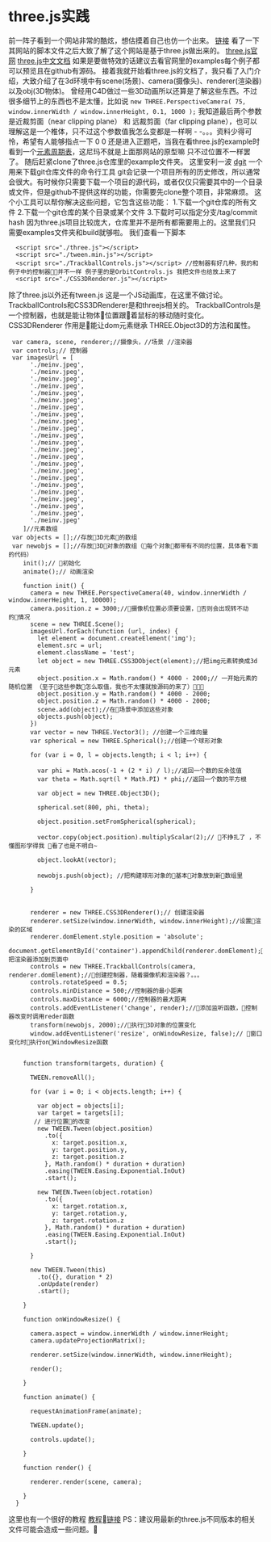 # three.js实践

前一阵子看到一个网站非常的酷炫，想估摸着自己也仿一个出来。
[链接](http://www.rolexawards.com/40/map)
看了一下其网站的脚本文件之后大致了解了这个网站是基于three.js做出来的。
[three.js官网](https://threejs.org/)
[three.js中文文档](http://techbrood.com/threejs/docs/)
如果是要做特效的话建议去看官网里的examples每个例子都可以预览且在github有源码。
接着我就开始看three.js的文档了，我只看了入门介绍，大致介绍了在3d环境中有scene(场景)、camera(摄像头)、renderer(渲染器)以及obj(3D物体)。
曾经用C4D做过一些3D动画所以还算是了解这些东西。不过很多细节上的东西也不是太懂，比如说
` new THREE.PerspectiveCamera( 75, window.innerWidth / window.innerHeight, 0.1, 1000 ); `
我知道最后两个参数是近裁剪面（near clipping plane） 和 远裁剪面（far clipping plane），也可以理解这是一个椎体，只不过这个参数值我怎么变都是一样啊 - -。。。资料少得可怜，希望有人能够指点一下  0 0 
还是进入正题吧，当我在看three.js的example时 看到一个[元素周期表](https://threejs.org/examples/#css3d_periodictable)，这尼玛不就是上面那网站的原型嘛 只不过位置不一样罢了。
随后赶紧clone了three.js仓库里的example文件夹。
这里安利一波 [dgit](https://github.com/hujiulong/dgit)
一个用来下载git仓库文件的命令行工具
git会记录一个项目所有的历史修改，所以通常会很大。有时候你只需要下载一个项目的源代码，或者仅仅只需要其中的一个目录或文件，但是github不提供这样的功能，你需要先clone整个项目，非常麻烦。
这个小工具可以帮你解决这些问题，它包含这些功能：
1.下载一个git仓库的所有文件
2.下载一个git仓库的某个目录或某个文件
3.下载时可以指定分支/tag/commit hash
因为three.js项目比较庞大，仓库里并不是所有都需要用上的。这里我们只需要examples文件夹和build就够啦。
我们查看一下脚本
```
  <script src="./three.js"></script>
  <script src="./tween.min.js"></script>
  <script src="./TrackballControls.js"></script> //控制器有好几种，我的和例子中的控制器并不一样 例子里的是OrbitControls.js 我把文件也给放上来了
  <script src="./CSS3DRenderer.js"></script>

```
除了three.js以外还有tween.js 这是一个JS动画库，在这里不做讨论。
TrackballControls和CSS3DRenderer是和threejs相关的。
TrackballControls是一个控制器，也就是能让物体位置跟着鼠标的移动随时变化。
CSS3DRenderer 作用是能让dom元素继承 THREE.Object3D的方法和属性。
```
 var camera, scene, renderer;//摄像头，//场景 //渲染器
 var controls;// 控制器
 var imagesUrl = [
      './meinv.jpeg',
      './meinv.jpeg',
      './meinv.jpeg',
      './meinv.jpeg',
      './meinv.jpeg',
      './meinv.jpeg',
      './meinv.jpeg',
      './meinv.jpeg',
      './meinv.jpeg',
      './meinv.jpeg',
      './meinv.jpeg',
      './meinv.jpeg',
      './meinv.jpeg',
      './meinv.jpeg',
      './meinv.jpeg',
      './meinv.jpeg',
      './meinv.jpeg',
      './meinv.jpeg',
      './meinv.jpeg',
      './meinv.jpeg',
      './meinv.jpeg',
      './meinv.jpeg',
      './meinv.jpeg'
    ]//元素数组
 var objects = [];//存放3D元素的数组
 var newobjs = [];//存放3D对象的数组（每个对象都带有不同的位置，具体看下面的代码） 
    init();// 初始化
    animate();// 动画渲染

    function init() {
      camera = new THREE.PerspectiveCamera(40, window.innerWidth / window.innerHeight, 1, 10000);
      camera.position.z = 3000;//摄像机位置必须要设置，否则会出现转不动的情况
      scene = new THREE.Scene();
      imagesUrl.forEach(function (url, index) {
        let element = document.createElement('img');
        element.src = url;
        element.className = 'test';
        let object = new THREE.CSS3DObject(element);//把img元素转换成3d元素
        object.position.x = Math.random() * 4000 - 2000;// 一开始元素的随机位置 （至于这些参数怎么取值，我也不太懂就按源码的来了）
        object.position.y = Math.random() * 4000 - 2000;
        object.position.z = Math.random() * 4000 - 2000;
        scene.add(object);//在场景中添加这些对象
        objects.push(object);
      })
      var vector = new THREE.Vector3(); //创建一个三维向量
      var spherical = new THREE.Spherical();//创建一个球形对象

      for (var i = 0, l = objects.length; i < l; i++) {

        var phi = Math.acos(-1 + (2 * i) / l);//返回一个数的反余弦值
        var theta = Math.sqrt(l * Math.PI) * phi;//返回一个数的平方根

        var object = new THREE.Object3D();

        spherical.set(800, phi, theta);

        object.position.setFromSpherical(spherical);

        vector.copy(object.position).multiplyScalar(2);// 不挣扎了 ，不懂图形学得我 看了也是不明白~

        object.lookAt(vector);

        newobjs.push(object); //把构建球形对象的基本对象放到新数组里

      }


      renderer = new THREE.CSS3DRenderer();// 创建渲染器
      renderer.setSize(window.innerWidth, window.innerHeight);//设置渲染的区域
      renderer.domElement.style.position = 'absolute';
      document.getElementById('container').appendChild(renderer.domElement);//把渲染器添加到页面中
      controls = new THREE.TrackballControls(camera, renderer.domElement);//创建控制器，随着摄像机和渲染器？。。。
      controls.rotateSpeed = 0.5;
      controls.minDistance = 500;//控制器的最小距离
      controls.maxDistance = 6000;//控制器的最大距离
      controls.addEventListener('change', render);//添加监听函数，控制器改变时调用reder函数
      transform(newobjs, 2000);//执行3D对象的位置变化
      window.addEventListener('resize', onWindowResize, false);// 窗口变化时执行onWindowResize函数


    function transform(targets, duration) {

      TWEEN.removeAll();

      for (var i = 0; i < objects.length; i++) {

        var object = objects[i];
        var target = targets[i];
       // 进行位置的改变
        new TWEEN.Tween(object.position)
          .to({
            x: target.position.x,
            y: target.position.y,
            z: target.position.z
          }, Math.random() * duration + duration)
          .easing(TWEEN.Easing.Exponential.InOut)
          .start();

        new TWEEN.Tween(object.rotation)
          .to({
            x: target.rotation.x,
            y: target.rotation.y,
            z: target.rotation.z
          }, Math.random() * duration + duration)
          .easing(TWEEN.Easing.Exponential.InOut)
          .start();

      }

      new TWEEN.Tween(this)
        .to({}, duration * 2)
        .onUpdate(render)
        .start();

    }

    function onWindowResize() {

      camera.aspect = window.innerWidth / window.innerHeight;
      camera.updateProjectionMatrix();

      renderer.setSize(window.innerWidth, window.innerHeight);

      render();

    }

    function animate() {

      requestAnimationFrame(animate);

      TWEEN.update();

      controls.update();

    }

    function render() {

      renderer.render(scene, camera);

    }
  }
```
这里也有一个很好的教程
[教程链接](https://www.cnblogs.com/createGod/p/7004428.html)
PS：建议用最新的three.js不同版本的相关文件可能会造成一些问题。